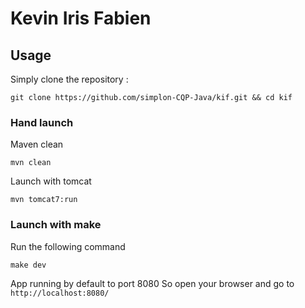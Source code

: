 # Kevin Iris Fabien

## Usage
Simply clone the repository :
```
git clone https://github.com/simplon-CQP-Java/kif.git && cd kif
```

### Hand launch
Maven clean
```
mvn clean
```

Launch with tomcat
```
mvn tomcat7:run
```

### Launch with make
Run the following command
```
make dev
```

App running by default to port 8080
So open your browser and go to ```http://localhost:8080/```
